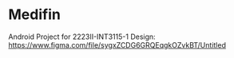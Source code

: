 # Medifin
Android Project for 2223II-INT3115-1
Design: https://www.figma.com/file/sygxZCDG6GRQEqgkOZvkBT/Untitled
